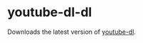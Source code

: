 # youtube-dl-dl

Downloads the latest version of [youtube-dl](https://github.com/ytdl-org/youtube-dl).
